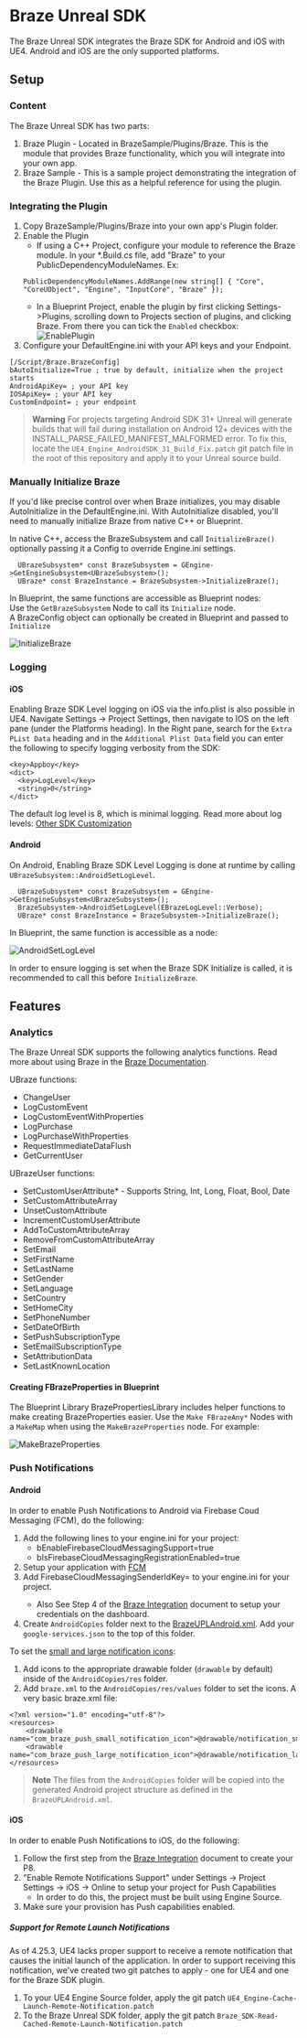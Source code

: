 # Braze Unreal SDK

The Braze Unreal SDK integrates the Braze SDK for Android and iOS with UE4. Android and iOS are the only supported platforms.

## Setup
### Content

The Braze Unreal SDK has two parts:
1. Braze Plugin - Located in BrazeSample/Plugins/Braze. This is the module that provides Braze functionality, which you will integrate into your own app.
2. Braze Sample - This is a sample project demonstrating the integration of the Braze Plugin. Use this as a helpful reference for using the plugin.

### Integrating the Plugin

1. Copy BrazeSample/Plugins/Braze into your own app's Plugin folder.
2. Enable the Plugin  
   * If using a C++ Project, configure your module to reference the Braze module. In your \*.Build.cs file, add "Braze" to your PublicDependencyModuleNames. Ex:
   ```
   PublicDependencyModuleNames.AddRange(new string[] { "Core", "CoreUObject", "Engine", "InputCore", "Braze" });
   ```
   * In a Blueprint Project, enable the plugin by first clicking Settings->Plugins, scrolling down to Projects section of plugins, and clicking Braze. From there you can tick the `Enabled` checkbox:
   ![EnablePlugin](../READMEImages/img/EnablePlugin.png)
3. Configure your DefaultEngine.ini with your API keys and your Endpoint. 
```
[/Script/Braze.BrazeConfig]
bAutoInitialize=True ; true by default, initialize when the project starts
AndroidApiKey= ; your API key
IOSApiKey= ; your API key
CustomEndpoint= ; your endpoint
```

> **Warning**
> For projects targeting Android SDK 31+ Unreal will generate builds that will fail during installation on Android 12+ devices with the INSTALL_PARSE_FAILED_MANIFEST_MALFORMED error. To fix this, locate the `UE4_Engine_AndroidSDK_31_Build_Fix.patch` git patch file in the root of this repository and apply it to your Unreal source build.

### Manually Initialize Braze

If you'd like precise control over when Braze initializes, you may disable AutoInitialize in the DefaultEngine.ini. With AutoInitialize disabled, you'll need to manually initialize Braze from native C++ or Blueprint.

In native C++, access the BrazeSubsystem and call `InitializeBraze()` optionally passing it a Config to override Engine.ini settings.

```
  UBrazeSubsystem* const BrazeSubsystem = GEngine->GetEngineSubsystem<UBrazeSubsystem>();
  UBraze* const BrazeInstance = BrazeSubsystem->InitializeBraze();
```

In Blueprint, the same functions are accessible as Blueprint nodes:  
Use the `GetBrazeSubsystem` Node to call its `Initialize` node.  
A BrazeConfig object can optionally be created in Blueprint and passed to `Initialize`

![InitializeBraze](../READMEImages/img/InitializeBraze.png)

### Logging

#### iOS
Enabling Braze SDK Level logging on iOS via the info.plist is also possible in UE4. Navigate Settings -> Project Settings, then navigate to IOS on the left pane (under the Platforms heading). In the Right pane, search for the `Extra PList Data` heading and in the `Additional Plist Data` field you can enter the following to specify logging verbosity from the SDK:

```
<key>Appboy</key>
<dict>
  <key>LogLevel</key>
  <string>0</string>
</dict>
```

The default log level is 8, which is minimal logging. Read more about log levels: [Other SDK Customization](https://www.braze.com/docs/developer_guide/platform_integration_guides/ios/initial_sdk_setup/other_sdk_customizations/)

#### Android
On Android, Enabling Braze SDK Level Logging is done at runtime by calling `UBrazeSubsystem::AndroidSetLogLevel`.

```
  UBrazeSubsystem* const BrazeSubsystem = GEngine->GetEngineSubsystem<UBrazeSubsystem>();
  BrazeSubsystem->AndroidSetLogLevel(EBrazeLogLevel::Verbose);
  UBraze* const BrazeInstance = BrazeSubsystem->InitializeBraze();
```

In Blueprint, the same function is accessible as a node:

![AndroidSetLogLevel](../READMEImages/img/AndroidSetLogLevel.png)

In order to ensure logging is set when the Braze SDK Initialize is called, it is recommended to call this before `InitializeBraze`.

## Features

### Analytics

The Braze Unreal SDK supports the following analytics functions. Read more about using Braze in the [Braze Documentation](https://www.braze.com/docs/).

UBraze functions:
* ChangeUser
* LogCustomEvent
* LogCustomEventWithProperties
* LogPurchase
* LogPurchaseWithProperties
* RequestImmediateDataFlush
* GetCurrentUser

UBrazeUser functions:
* SetCustomUserAttribute* - Supports String, Int, Long, Float, Bool, Date
* SetCustomAttributeArray
* UnsetCustomAttribute
* IncrementCustomUserAttribute
* AddToCustomAttributeArray
* RemoveFromCustomAttributeArray
* SetEmail
* SetFirstName
* SetLastName
* SetGender
* SetLanguage
* SetCountry
* SetHomeCity
* SetPhoneNumber
* SetDateOfBirth
* SetPushSubscriptionType
* SetEmailSubscriptionType
* SetAttributionData
* SetLastKnownLocation

#### Creating FBrazeProperties in Blueprint

The Blueprint Library BrazePropertiesLibrary includes helper functions to make creating BrazeProperties easier. Use the `Make FBrazeAny*` Nodes with a `MakeMap` when using the `MakeBrazeProperties` node. For example:

![MakeBrazeProperties](../READMEImages/img/MakeBrazeProperties.png)

### Push Notifications

#### Android

In order to enable Push Notifications to Android via Firebase Coud Messaging (FCM), do the following:
1. Add the following lines to your engine.ini for your project:
    * bEnableFirebaseCloudMessagingSupport=true
    * bIsFirebaseCloudMessagingRegistrationEnabled=true
2. Setup your application with [FCM](https://firebase.google.com/docs/cloud-messaging/)
3. Add FirebaseCloudMessagingSenderIdKey=<your sender id key> to your engine.ini for your project.
    * Also See Step 4 of the [Braze Integration](https://www.braze.com/docs/developer_guide/platform_integration_guides/android/push_notifications/android/integration/standard_integration) document to setup your credentials on the dashboard.
4. Create `AndroidCopies` folder next to the [BrazeUPLAndroid.xml](./BrazeSample/Plugins/Braze/Source/Braze/BrazeUPLAndroid.xml). Add your `google-services.json` to the top of this folder.

To set the [small and large notification icons](https://www.braze.com/docs/developer_guide/platform_integration_guides/android/push_notifications/android/integration/standard_integration#step-3-configure-notification-icons):
1. Add icons to the appropriate drawable folder (`drawable` by default) inside of the `AndroidCopies/res` folder.
2. Add `braze.xml` to the `AndroidCopies/res/values` folder to set the icons. A very basic braze.xml file:
```
<?xml version="1.0" encoding="utf-8"?>
<resources>
    <drawable name="com_braze_push_small_notification_icon">@drawable/notification_small_icon</drawable>
    <drawable name="com_braze_push_large_notification_icon">@drawable/notification_large_icon</drawable>
</resources>
```
> **Note**
> The files from the `AndroidCopies` folder will be copied into the generated Android project structure as defined in the `BrazeUPLAndroid.xml`.

#### iOS

In order to enable Push Notifications to iOS, do the following:  
1. Follow the first step from the [Braze Integration](https://www.braze.com/docs/developer_guide/platform_integration_guides/ios/push_notifications/integration/#step-1-configure-push-notifications) document to create your P8. 
2. "Enable Remote Notifications Support" under Settings -> Project Settings -> iOS -> Online to setup your project for Push Capabilities
    *   In order to do this, the project must be built using Engine Source. 
3. Make sure your provision has Push capabilities enabled.

##### Support for Remote Launch Notifications

As of 4.25.3, UE4 lacks proper support to receive a remote notification that causes the initial launch of the application. In order to support receiving this notification, we've created two git patches to apply - one for UE4 and one for the Braze SDK plugin.

1. To your UE4 Engine Source folder, apply the git patch `UE4_Engine-Cache-Launch-Remote-Notification.patch`
2. To the Braze Unreal SDK folder, apply the git patch `Braze_SDK-Read-Cached-Remote-Launch-Notification.patch`
